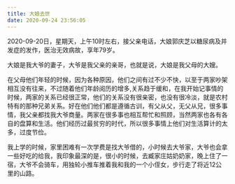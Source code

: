 ```yaml
---
title: 大娘去世
date: 2020-09-24 23:56:05
---
```

2020-09-20日，星期天，上午10时左右，接父亲电话，大娘郭庆芝以糖尿病及并发症的发作，医治无效病故，享年79岁。

大娘是我大爷的妻子，大爷是我父亲的亲哥，也就是说，大娘是我父母的大嫂。

在父母他们年轻的时候，因为各种原因，他们之间有过不少不快，以至于两家吵架相互没有往来，不过随着他们年龄阅历的增多,关系趋于缓和，在我开始记事情的时候，两家的关系已经很正常，他们的关系没有很亲密，也没有很冷淡，就是农村特有的那种兄弟关系。好在他们他们都是遵循古训，有父从父，无父从兄，很多事情，我父亲都找我大爷商量。两家在很多事也相互帮忙和照顾，当然两家也各有各自的盘算和生活。他们经历过最贫穷的时代，所以很多事情上他们对生活算计的太多，过度节俭。

我上学的时候，家里困难有一次学费是找大爷借的，小时候去大爷家，大爷也会拿一些好吃的给我，我印象最深的是，很小的时候，去臧家庄姑奶奶家，晚上住了一宿，大爷不会骑车，用独轮小推车推着我和我的一个小侄女，步行走了将近12公里的山路。
